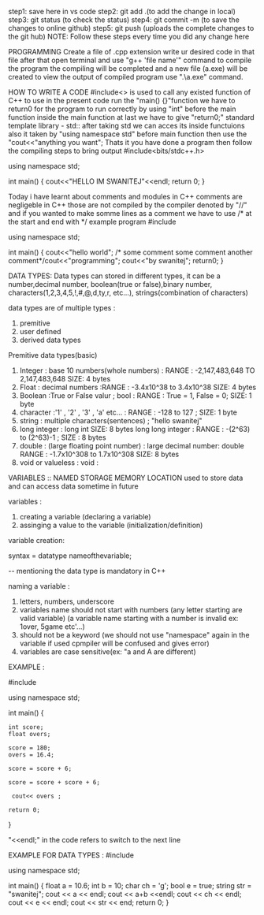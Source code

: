 
step1: save here in vs code
step2: git add .(to add the change in local)
step3: git status (to check the status)
step4: git commit -m (to save the changes to online github)
step5: git push (uploads the complete changes to the git hub)
NOTE: Follow these steps every time you did any change here



PROGRAMMING
Create a file of .cpp extension 
write ur desired code in that file
after that open terminal and use "g++ 'file name'" command to compile the program
the compiling will be completed and a new file (a.exe) will be created
to view the output of compiled program use ".\a.exe" command.

HOW TO WRITE A CODE
  #include<> is used to call any existed function of C++ to use in the present code
  run the "main() {}"function
  we have to return0 for the program to run correctly by using "int" before the main function
  inside the main function at last we have to give "return0;"
  standard template library - std:: 
  after taking std we can acces its inside functuions also it taken by "using namespace std" before main function
  then use the "cout<<"anything you want";
  Thats it you have done a program 
  then follow the compiling steps to bring output
#include<bits/stdc++.h>

using namespace std;

int main() {
    cout<<"HELLO IM SWANITEJ"<<endl;
    return 0;
}


Today i have learnt about comments and modules in C++ 
comments are negligeble in C++ those are not compiled by the compiler denoted by "//"
and if you wanted to make somme lines as a comment we have to use /* at the start and end with */
example program
#include<iostream>

using namespace std;

int main()  {
  cout<<"hello world";
  /* some comment
  some comment
  another comment*/cout<<"programming";
  cout<<"by swanitej";
  return0;
}

DATA TYPES: Data types can stored in different types, it can be a number,decimal number, boolean(true or false),binary number, characters(1,2,3,4,5,!,#,@,d,ty,r, etc...), strings(combination of characters) 

data types are of multiple types :
1. premitive
2. user defined
3. derived data types

Premitive data types(basic)

1. Integer : base 10 numbers(whole numbers)  : RANGE : -2,147,483,648 TO 2,147,483,648 SIZE: 4 bytes
2. Float : decimal numbers :RANGE :  -3.4x10^38 to 3.4x10^38 SIZE: 4 bytes
3. Boolean :True or False valur ; bool  : RANGE : True = 1, False = 0; SIZE: 1 byte
4. character :'1' , '2' , '3' , 'a' etc... : RANGE : -128 to 127 ; SIZE: 1 byte
5. string : multiple characters(sentences) ; "hello swanitej" 
6. long integer : long int SIZE: 8 bytes 
   long long integer : RANGE : -(2^63) to (2^63)-1 ; SIZE : 8 bytes
7. double : (large floating point number) : large decimal number: double  RANGE : -1.7x10^308 to 1.7x10^308 SIZE: 8 bytes 
8. void or valueless : void : 


VARIABLES ::
NAMED STORAGE MEMORY LOCATION
used to store data and can access data sometime in future

variables :
1. creating a variable (declaring a variable)
2. assinging a value to the variable (initialization/definition)

variable creation:

syntax = datatype nameofthevariable;   

-- mentioning the data type is mandatory in C++


naming a variable :
1. letters, numbers, underscore
2. variables name should not start with numbers (any letter starting are valid variable)
(a variable name starting with a number is invalid ex: 1over, 5game etc'...)
3. should not be a keyword (we should not use "namespace" again in the variable if used cpmpiler will be confused and gives error)
4. variables are case sensitive(ex: "a and A are different)

EXAMPLE : 

#include <iostream>

using namespace std;

int main() {

    int score;
    float overs;

    score = 180;
    overs = 16.4;

    score = score + 6;

    score = score + score + 6;

     cout<< overs ;

    return 0;
}



"<<endl;" in the code refers to switch to the next line


EXAMPLE FOR DATA TYPES :
#include<iostream>

using namespace std;

int main() {
    float a = 10.6;
    int b = 10;
    char ch = 'g';
    bool e = true;
    string str = "swanitej";
    cout << a << endl;
    cout << a+b <<endl;
    cout << ch << endl;
    cout << e << endl;
    cout << str << end;
    return 0;
}